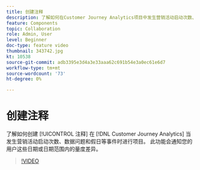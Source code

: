 ```yaml
---
title: 创建注释
description: 了解如何在Customer Journey Analytics项目中发生营销活动启动次数、数据问题和假日等事件时创建注释。 此功能会通知您的用户这些日期或日期范围内的量度差异。
feature: Components
topic: Collaboration
role: Admin, User
level: Beginner
doc-type: feature video
thumbnail: 343742.jpg
kt: 10538
source-git-commit: adb3395e3d4a3e33aaa62c691b54e3a0ec61e6d7
workflow-type: tm+mt
source-wordcount: '73'
ht-degree: 0%

---
```



# 创建注释

了解如何创建 [!UICONTROL 注释] 在 [!DNL Customer Journey Analytics] 当发生营销活动启动次数、数据问题和假日等事件时进行项目。 此功能会通知您的用户这些日期或日期范围内的量度差异。

>[!VIDEO](https://video.tv.adobe.com/v/343742/?quality=12&learn=on)
